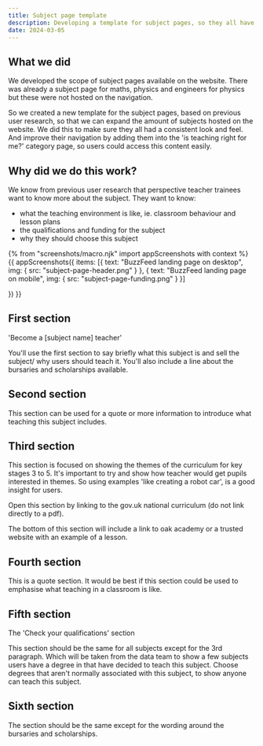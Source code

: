 ```yaml
---
title: Subject page template
description: Developing a template for subject pages, so they all have a consistent look and feel.
date: 2024-03-05
---
```

## What we did
We developed the scope of subject pages available on the website. There was already a subject page for maths, physics and engineers for physics but these were not hosted on the navigation. 

So we created a new template for the subject pages, based on previous user research, so that we can expand the amount of subjects hosted on the website. We did this to make sure they all had a consistent look and feel. And improve their navigation by adding them into the 'is teaching right for me?' category page, so users could access this content easily.

## Why did we do this work? 

We know from previous user research that perspective teacher trainees want to know more about the subject. They want to know:
- what the teaching environment is like, ie. classroom behaviour and lesson plans
- the qualifications and funding for the subject
- why they should choose this subject


{% from "screenshots/macro.njk" import appScreenshots with context %} {{ appScreenshots({ items: [{ text: "BuzzFeed landing page on desktop", img: { src: "subject-page-header.png" } }, { text: "BuzzFeed landing page on mobile", img: { src: "subject-page-funding.png" } }]

}) }}

## First section 

'Become a [subject name] teacher'

You'll use the first section to say briefly what this subject is and sell the subject/ why users should teach it.
You'll also include a line about the bursaries and scholarships available. 

## Second section

This section can be used for a quote or more information to introduce what teaching this subject includes.

## Third section

This section is focused on showing the themes of the curriculum for key stages 3 to 5. It's important to try and show how teacher would get pupils interested in themes. So using examples 'like creating a robot car', is a good insight for users.

Open this section by linking to the gov.uk national curriculum (do not link directly to a pdf).

The bottom of this section will include a link to oak academy or a trusted website with an example of a lesson.

## Fourth section

This is a quote section. It would be best if this section could be used to emphasise what teaching in a classroom is like.

## Fifth section

The 'Check your qualifications' section

This section should be the same for all subjects except for the 3rd paragraph. Which will be taken from the data team to show a few subjects users have a degree in that have decided to teach this subject. Choose degrees that aren't normally associated with this subject, to show anyone can teach this subject.

## Sixth section

The section should be the same except for the wording around the bursaries and scholarships.





